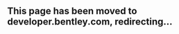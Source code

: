 ## This page has been moved to developer.bentley.com, redirecting...

<meta http-equiv="refresh" content="2;url=https://developer.bentley.com/tutorials/itwin-viewer-hello-world/" />
